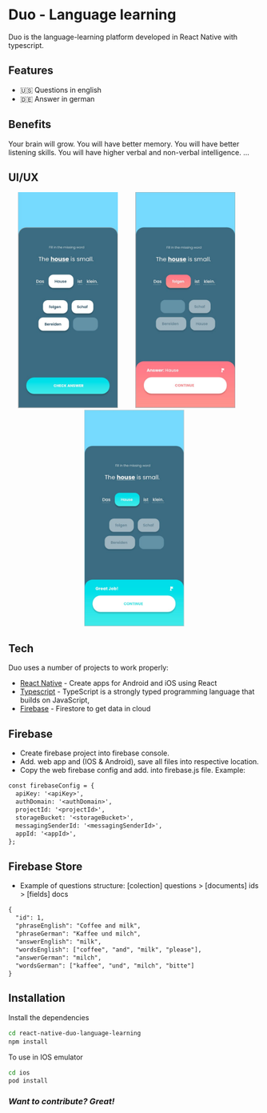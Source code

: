 # Duo - Language learning

Duo is the language-learning platform developed in React Native with typescript.

## Features
- 🇺🇸 Questions in english
- 🇩🇪 Answer in german

## Benefits

Your brain will grow.
You will have better memory.
You will have better listening skills.
You will have higher verbal and non-verbal intelligence.
...

## UI/UX

<p align="center">
	<img src="https://github.com/kumanaya/react-native-duo-language-learning/blob/master/images/1.jpeg" width="200">
	&nbsp; &nbsp; &nbsp; &nbsp
	<img src="https://github.com/kumanaya/react-native-duo-language-learning/blob/master/images/2.jpeg" width="200">
    &nbsp; &nbsp; &nbsp; &nbsp
	<img src="https://github.com/kumanaya/react-native-duo-language-learning/blob/master/images/4.jpeg" width="200">
</p>

## Tech

Duo uses a number of projects to work properly:

- [React Native](https://reactnative.dev/) - Create apps for Android and iOS using React
- [Typescript](https://www.typescriptlang.org/) - TypeScript is a strongly typed programming language that builds on JavaScript,
- [Firebase](https://https://firebase.google.com/) - Firestore to get data in cloud

## Firebase

- Create firebase project into firebase console.
- Add. web app and (IOS & Android), save all files into respective location.
- Copy the web firebase config and add. into firebase.js file.
Example:
```
const firebaseConfig = {
  apiKey: '<apiKey>',
  authDomain: '<authDomain>',
  projectId: '<projectId>',
  storageBucket: '<storageBucket>',
  messagingSenderId: '<messagingSenderId>',
  appId: '<appId>',
};
```

## Firebase Store
- Example of questions structure:
[colection] questions > [documents] ids > [fields] docs

```
{
  "id": 1,
  "phraseEnglish": "Coffee and milk",
  "phraseGerman": "Kaffee und milch",
  "answerEnglish": "milk",
  "wordsEnglish": ["coffee", "and", "milk", "please"],
  "answerGerman": "milch",
  "wordsGerman": ["kaffee", "und", "milch", "bitte"]
}
```

## Installation

Install the dependencies

```sh
cd react-native-duo-language-learning
npm install
```

To use in IOS emulator

```sh
cd ios
pod install
```

### _Want to contribute? Great!_
